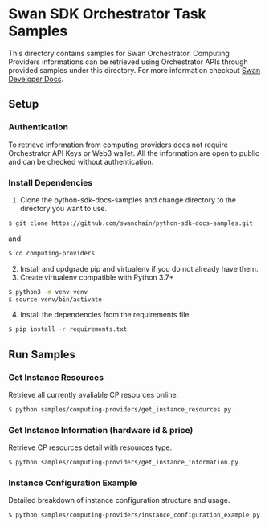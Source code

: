 # Swan SDK Orchestrator Task Samples

This directory contains samples for Swan Orchestrator. Computing Providers informations can be retrieved using Orchestrator APIs through provided samples under this directory. For more information checkout [Swan Developer Docs](https://docs.swanchain.io/).

## Setup

### Authentication
To retrieve information from computing providers does not require Orchestrator API Keys or Web3 wallet. All the information are open to public and can be checked without authentication.

### Install Dependencies
1. Clone the python-sdk-docs-samples  and change directory to the directory you want to use.
```bash
$ git clone https://github.com/swanchain/python-sdk-docs-samples.git
```
and
```bash
$ cd computing-providers
```
2. Install and updgrade pip and virtualenv if you do not already have them.
3. Create virtualenv compatible with Python 3.7+
```bash
$ python3 -m venv venv
$ source venv/bin/activate
```
4. Install the dependencies from the requirements file
```bash
$ pip install -r requirements.txt
```

## Run Samples

### Get Instance Resources
Retrieve all currently avaliable CP resources online.
```bash
$ python samples/computing-providers/get_instance_resources.py
```

### Get Instance Information (hardware id & price)
Retrieve CP resources detail with resources type.
```bash
$ python samples/computing-providers/get_instance_information.py
```

### Instance Configuration Example
Detailed breakdown of instance configuration structure and usage.
```bash
$ python samples/computing-providers/instance_configuration_example.py
```